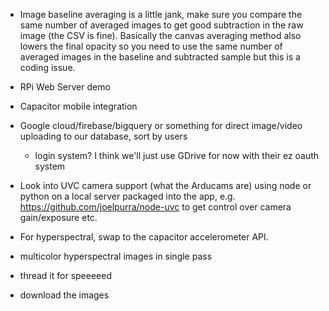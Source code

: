 
- Image baseline averaging is a little jank, make sure you compare the same number of averaged images to get good subtraction in the raw image (the CSV is fine). Basically the canvas averaging method also lowers the final opacity so you need to use the same number of averaged images in the baseline and subtracted sample but this is a coding issue.

- RPi Web Server demo
- Capacitor mobile integration
- Google cloud/firebase/bigquery or something for direct image/video uploading to our database, sort by users 
    - login system? I think we'll just use GDrive for now with their ez oauth system
- Look into UVC camera support (what the Arducams are) using node or python on a local server packaged into the app, e.g. https://github.com/joelpurra/node-uvc to get control over camera gain/exposure etc.


- For hyperspectral, swap to the capacitor accelerometer API.
- multicolor hyperspectral images in single pass
- thread it for speeeeed
- download the images